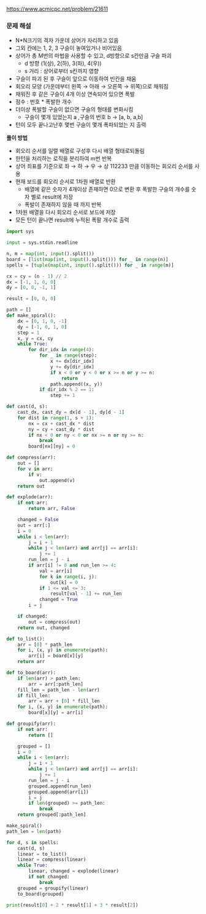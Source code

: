 https://www.acmicpc.net/problem/21611

### 문제 해설

- N*N크기의 격자 가운데 상어가 자리하고 있음
- 그외 칸에는 1, 2, 3 구슬이 놓여있거나 비어있음
- 상어가 총 M번의 마법을 사용할 수 있고, d방향으로 s칸만큼 구슬 파괴
    - d 방향 (1(상), 2(하), 3(좌), 4(우))
    - s 거리  : 상어로부터 s칸까지 영향
- 구슬이 파괴 된 후 구슬이 앞으로 이동하여 빈칸을 채움
- 회오리 모양 (가운데부터 왼쪽 → 아래 → 오른쪽 → 위쪽)으로 채워짐
- 채워진 후 같은 구슬이 4개 이상 연속되어 있으면 폭발
- 점수 : 번호 * 폭발한 개수
- 더이상 폭발할 구슬이 없으면 구슬의 형태를 변화시킴
    - 구슬이 몇개 있었는지 a ,구슬의 번호 b → [a, b, a,b]
- 턴이 모두 끝나고난후 몇번 구슬이 몇개 폭파되었는 지 출력

**풀이 방법**

- 회오리 순서를 일렬 배열로 구성후 다시 배열 형태로되돌림
- 한턴을 처리하는 로직을 분리하여 m번 반복
- 상어 죄표를 기준으로 좌 → 하 → 우 → 상 112233 만큼 이동하는 회오리 순서를 사용
- 현재 보드를 회오리 순서로 1차원 배열로 반환
    - 배열에 같은 숫자가 4개이상 존재하면 0으로 변환 후 폭발한 구슬의 개수를 숫자 별로 result에 저장
    - 폭발이 존재하지 않을 때 까지 반복
- 1차원 배열을 다시 회오리 순서로 보드에 저장
- 모든 턴이 끝나면 result에 누적된 폭팔 개수로 출력

```python
import sys

input = sys.stdin.readline

n, m = map(int, input().split())
board = [list(map(int, input().split())) for _ in range(n)]
spells = [tuple(map(int, input().split())) for _ in range(m)]

cx = cy = (n - 1) // 2
dx = [-1, 1, 0, 0]
dy = [0, 0, -1, 1]

result = [0, 0, 0]

path = []
def make_spiral():
    dx = [0, 1, 0, -1]
    dy = [-1, 0, 1, 0]
    step = 1
    x, y = cx, cy
    while True:
        for dir_idx in range(4):
            for _ in range(step):
                x += dx[dir_idx]
                y += dy[dir_idx]
                if x < 0 or y < 0 or x >= n or y >= n:
                    return
                path.append((x, y))
            if dir_idx % 2 == 1:
                step += 1

def cast(d, s):
    cast_dx, cast_dy = dx[d - 1], dy[d - 1]
    for dist in range(1, s + 1):
        nx = cx + cast_dx * dist
        ny = cy + cast_dy * dist
        if nx < 0 or ny < 0 or nx >= n or ny >= n:
            break
        board[nx][ny] = 0

def compress(arr):
    out = []
    for v in arr:
        if v:
            out.append(v)
    return out

def explode(arr):
    if not arr:
        return arr, False

    changed = False
    out = arr[:]
    i = 0
    while i < len(arr):
        j = i + 1
        while j < len(arr) and arr[j] == arr[i]:
            j += 1
        run_len = j - i
        if arr[i] != 0 and run_len >= 4:
            val = arr[i]
            for k in range(i, j):
                out[k] = 0
            if 1 <= val <= 3:
                result[val - 1] += run_len
            changed = True
        i = j

    if changed:
        out = compress(out)
    return out, changed

def to_list():
    arr = [0] * path_len
    for i, (x, y) in enumerate(path):
        arr[i] = board[x][y]
    return arr

def to_board(arr):
    if len(arr) > path_len:
        arr = arr[:path_len]
    fill_len = path_len - len(arr)
    if fill_len:
        arr = arr + [0] * fill_len
    for i, (x, y) in enumerate(path):
        board[x][y] = arr[i]

def groupify(arr):
    if not arr:
        return []

    grouped = []
    i = 0
    while i < len(arr):
        j = i + 1
        while j < len(arr) and arr[j] == arr[i]:
            j += 1
        run_len = j - i
        grouped.append(run_len)
        grouped.append(arr[i])
        i = j
        if len(grouped) >= path_len:
            break
    return grouped[:path_len]

make_spiral()
path_len = len(path)

for d, s in spells:
    cast(d, s)
    linear = to_list()
    linear = compress(linear)
    while True:
        linear, changed = explode(linear)
        if not changed:
            break
    grouped = groupify(linear)
    to_board(grouped)

print(result[0] + 2 * result[1] + 3 * result[2])

```
